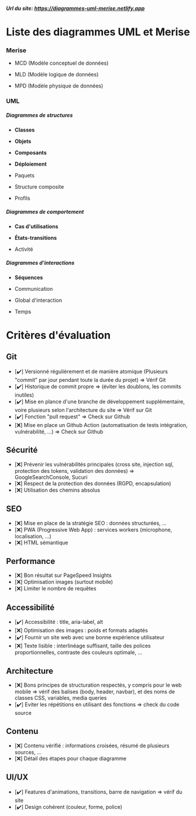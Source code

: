 ##### Url du site: https://diagrammes-uml-merise.netlify.app

# Liste des diagrammes UML et Merise

### Merise

- MCD (Modèle conceptuel de données)

- MLD (Modèle logique de données)

- MPD (Modèle physique de données)

### UML

##### Diagrammes de structures

- **Classes**

- **Objets**

- **Composants**

- **Déploiement**

- Paquets

- Structure composite

- Profils

##### Diagrammes de comportement

- **Cas d'utilisations**

- **États-transitions**

- Activité

##### Diagrammes d'interactions

- **Séquences**

- Communication

- Global d'interaction

- Temps

# Critères d'évaluation

## Git

- [:heavy_check_mark:] Versionné régulièrement et de manière atomique (Plusieurs "commit" par jour pendant toute la durée du projet) => Vérif Git
- [:heavy_check_mark:] Historique de commit propre => (éviter les doublons, les commits inutiles)
- [:heavy_check_mark:] Mise en plance d'une branche de développement supplémentaire, voire plusieurs selon l'architecture du site => Vérif sur Git
- [:heavy_check_mark:] Fonction "pull request" => Check sur Github
- [:x:] Mise en place un Github Action (automatisation de tests intégration, vulnérabilité, ...) => Check sur Github

## Sécurité

- [:x:] Prévenir les vulnérabilités principales (cross site, injection sql, protection des tokens, validation des données) => GoogleSearchConsole, Sucuri
- [:x:] Respect de la protection des données (RGPD, encapsulation)
- [:x:] Utilisation des chemins absolus

## SEO

- [:x:] Mise en place de la stratégie SEO : données structurées, ...
- [:x:] PWA (Progressive Web App) : services workers (microphone, localisation, ...)
- [:x:] HTML sémantique

## Performance

- [:x:] Bon résultat sur PageSpeed Insights
- [:x:] Optimisation images (surtout mobile)
- [:x:] Limiter le nombre de requêtes

## Accessibilité

- [:heavy_check_mark:] Accessibilité : title, aria-label, alt
- [:x:] Optimisation des images : poids et formats adaptés
- [:heavy_check_mark:] Fournir un site web avec une bonne expérience utilisateur
- [:x:] Texte lisible : interlinéage suffisant, taille des polices proportionnelles, contraste des couleurs optimale, ...

## Architecture

- [:x:] Bons principes de structuration respectés, y compris pour le web mobile => vérif des balises (body, header, navbar), et des noms de classes CSS, variables, media queries
- [:heavy_check_mark:] Eviter les répétitions en utilisant des fonctions => check du code source

## Contenu

- [:x:] Contenu vérifié : informations croisées, résumé de plusieurs sources, ...
- [:x:] Détail des étapes pour chaque diagramme

## UI/UX

- [:heavy_check_mark:] Features d'animations, transitions, barre de navigation => vérif du site
- [:heavy_check_mark:] Design cohérent (couleur, forme, police)
